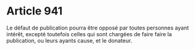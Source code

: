 # Article 941

Le défaut de publication pourra être opposé par toutes personnes ayant intérêt, excepté toutefois celles qui sont chargées de faire faire la publication, ou leurs ayants cause, et le donateur.